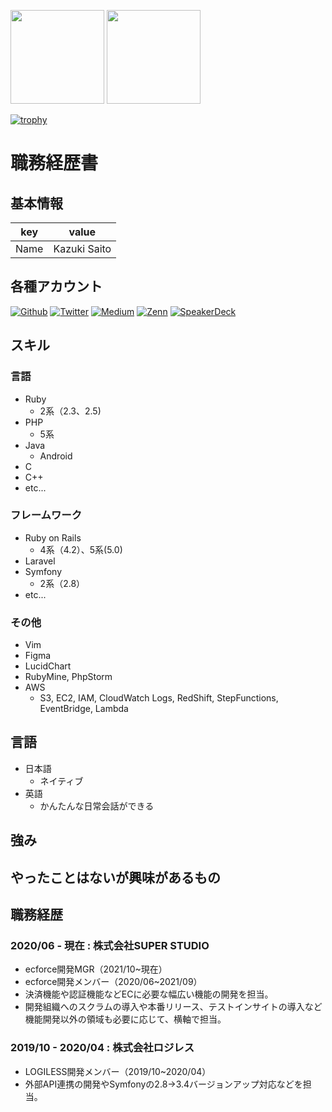 <p>
  <img height="150px" src='https://github-readme-stats.vercel.app/api/top-langs/?username=stkzk3110&show_icons=true&count_private=true&theme=dark'>
  <img height="150px" src='https://github-readme-stats.vercel.app/api?username=stkzk3110&show_icons=true&count_private=true&theme=dark'>
</p> 

[![trophy](https://github-profile-trophy.vercel.app/?username=stkzk3110&theme=onedark&column=7
)](https://github.com/ryo-ma/github-profile-trophy)

# 職務経歴書

## 基本情報

|key|value|
|---|-----|
|Name|Kazuki Saito|

## 各種アカウント
<p>
<a href="https://github.com/stkzk3110" target="_blank"><img alt="Github" src="https://img.shields.io/badge/stkzk3110-%2312100E.svg?&style=flat-square&logo=Github&logoColor=white" /></a>
<a href="https://twitter.com/cube_3110" target="_blank"><img alt="Twitter" src="https://img.shields.io/badge/@cube_3110-%231DA1F2.svg?&style=flat-square&logo=twitter&logoColor=white" /></a>
<a href="https://qiita.com/cube_3110" target="_blank"><img alt="Medium" src="https://img.shields.io/badge/cube_3110-55C500.svg?&style=flat-square&logo=qiita&logoColor=white" /></a>
<a href="https://zenn.dev/cube_3110" target="_blank"><img alt="Zenn" src="https://img.shields.io/badge/cube_3110-3EA8FF.svg?&style=flat-square&logo=Zenn&logoColor=white" /></a>
<a href="https://speakerdeck.com/cube_3110" target="_blank"><img alt="SpeakerDeck" src="https://img.shields.io/badge/cube_3110-009287.svg?&style=flat-square&logo=SpeakerDeck&logoColor=white" /></a>
</p>

## スキル
### 言語
- Ruby
  - 2系（2.3、2.5)
- PHP
  - 5系
- Java
  - Android
- C
- C++
- etc...

### フレームワーク

- Ruby on Rails
  - 4系（4.2）、5系(5.0)
- Laravel
- Symfony
  - 2系（2.8）
- etc...

### その他

- Vim
- Figma
- LucidChart
- RubyMine, PhpStorm
- AWS
  - S3, EC2, IAM, CloudWatch Logs, RedShift, StepFunctions, EventBridge, Lambda

## 言語

- 日本語
  - ネイティブ
- 英語
  - かんたんな日常会話ができる

## 強み

## やったことはないが興味があるもの

## 職務経歴

### 2020/06 - 現在 : 株式会社SUPER STUDIO

- ecforce開発MGR（2021/10~現在）
- ecforce開発メンバー（2020/06~2021/09）
- 決済機能や認証機能などECに必要な幅広い機能の開発を担当。
- 開発組織へのスクラムの導入や本番リリース、テストインサイトの導入など機能開発以外の領域も必要に応じて、横軸で担当。

### 2019/10 - 2020/04 : 株式会社ロジレス

- LOGILESS開発メンバー（2019/10~2020/04）
- 外部API連携の開発やSymfonyの2.8→3.4バージョンアップ対応などを担当。
